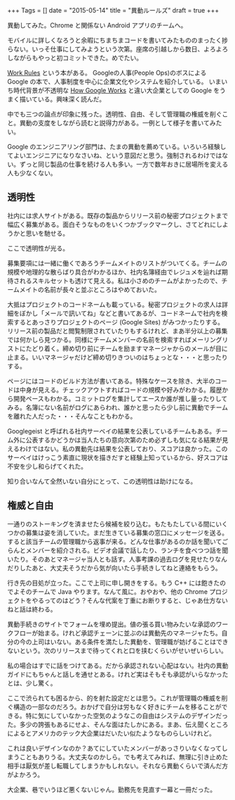 +++
Tags = []
date = "2015-05-14"
title = "異動ルールズ"
draft = true
+++

異動してみた。Chrome と関係ない Android アプリのチームへ。

モバイルに詳しくなろうと余暇にちまちまコードを書いてみたもののまったく捗らない。いっそ仕事にしてみようという次第。座席の引越しから数日、よろよろしながらもやっと初コミットできた。めでたい。

[Work Rules](http://www.amazon.co.jp/dp/1455534846/?tag=stepstophanta-22) という本がある。
Googleの人事(People Ops)のボスによる Google  の本で、人事制度を中心に企業文化やシステムを紹介している。
いまいち時代背景が不透明な [How Google Works](http://www.amazon.co.jp/dp/4532319552/?tag=stepstophanta-22) 
と違い大企業としての Google をうまく描いている。興味深く読んだ。

中でも三つの論点が印象に残った。透明性、自由、そして管理職の権威を削ぐこと。異動の支度をしながら読むと説得力がある。一例として様子を書いてみたい。

Google のエンジニアリング部門は、たまの異動を薦めている。いろいろ経験してよいエンジニアになりなさいね、という意図だと思う。強制されるわけではない。ずっと同じ製品の仕事を続ける人も多い。一方で数年おきに居場所を変える人も少なくない。

## 透明性

社内には求人サイトがある。既存の製品からリリース前の秘密プロジェクトまで幅広く募集がある。面白そうなものをいくつかブックマークし、さてどれにしようかと思いを馳せる。

ここで透明性が光る。

募集要項には一緒に働くであろうチームメイトのリストがついてくる。チームの規模や地理的な散らばり具合がわかるほか、社内名簿経由でレジュメを辿れば期待されるスキルセットも透けて見える。私は小さめのチームがよかったので、チームメイトの名前が長々と並ぶところはやめておいた。

大抵はプロジェクトのコードネームも載っている。秘密プロジェクトの求人は詳細をぼかし「メールで訊いてね」などと書いてあるが、コードネームで社内を検索するとあっさりプロジェクトのページ (Google Sites) がみつかったりする。リリース前の製品だと閲覧制限されていたりもするけれど、まあ半分以上の募集では何かしら見つかる。同様にチームメンバーの名前を検索すればメーリングリストにたどり着く。締め切り前にチームを励ますマネージャからのメールが目に止まる。いいマネージャだけど締め切りきついのはちょっとな・・・と思ったりする。

ページにはコードのビルド方法が書いてある。特殊なケースを除き、大半のコードは中身が見える。チェックアウトすればコードの規模や好みがわかる。履歴から開発ペースもわかる。コミットログを集計してエースか誰が推し量ったりしてみる。名簿にない名前がログにあらわれ、誰かと思ったら少し前に異動でチームを離れた人だった・・・そんなこともわかる。

Googlegeist と呼ばれる社内サーベイの結果を公表しているチームもある。チーム外に公表するかどうかは当人たちの意向次第のため必ずしも気になる結果が見えるわけではない。私の異動先は結果を公表しており、スコアは良かった。このサーベイはけっこう素直に現状を描きだすと経験上知っているから、好スコアは不安を少し和らげてくれた。

知り合いなんて全然いない自分にとって、この透明性は助けになる。

## 権威と自由

一通りのストーキングを済ませたら候補を絞り込む。もたもたしている間にいくつかの募集は姿を消していた。まだ生きている募集の窓口にメッセージを送る。すると該当チームの管理職から返事が来る。どんな仕事があるのか話を聞いてごらんとメンバーを紹介される。ビデオ会議で話したり、ランチを食べつつ話を聞いたり。そのあとマネージャ当人とも話す。人事考課の過去ログを見せたりなんだりしたあと、大丈夫そうだから気が向いたら手続きしてねと連絡をもらう。

行き先の目処が立った。ここで上司に申し開きをする。もう C++ には飽きたのでよそのチームで Java やります。なんて風に。おやおや、他の Chrome プロジェクトをやるってのはどう？そんな代案を丁重にお断りすると、じゃあ仕方ないねと話は終わる。

異動手続きのサイトでフォームを埋め提出。値の張る買い物みたいな承認のワークフローが始まる。けれど承認チェーンに並ぶのは異動先のマネージャたち。自分の今の上司はいない。ある条件を満たした異動を、管理職が妨げることはできないという。次のリリースまで待ってくれと口を挟むくらいがせいぜいらしい。

私の場合はすでに話をつけてある。だから承認されない心配はない。社内の異動ガイドにもちゃんと話しを通せとある。けれど実はそもそも承認がいらなかったとは、少し驚く。

ここで渋られても困るから、的を射た設定だとは思う。これが管理職の権威を削ぐ構造の一部なのだろう。おかげで自分は労もなく好きにチームを移ることができる。特に気にしていなかった空気のようなこの自由はシステムのデザインだった。多少の誇張もあるにせよ、そんな面はたしかにある。まあ、伝え聞くところによるとアメリカのテック大企業はだいたい似たようなものらしいけれど。

これは良いデザインなのか？あてにしていたメンバーがあっさりいなくなってしまうこともありうる。大丈夫なのかしら。でも考えてみれば、無理に引き止めた相手は厭気が差し転職してしまうかもしれない。それなら異動くらいで済んだ方がよかろう。

大企業、巷でいうほど悪くないじゃん。勤務先を見直す一幕と一冊だった。
